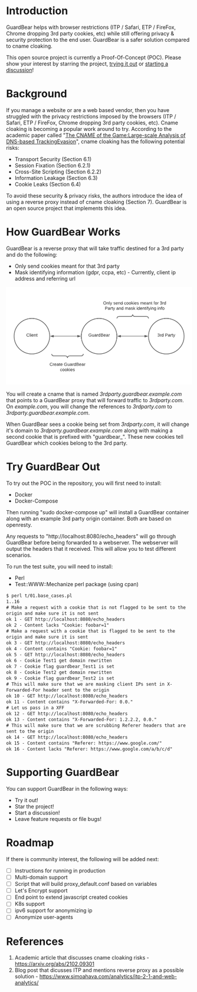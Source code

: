 # Introduction

GuardBear helps with browser restrictions (ITP / Safari, ETP / FireFox, Chrome dropping 3rd party cookies, etc) while still offering privacy & security protection to the end user. GuardBear is a safer solution compared to cname cloaking.

This open source project is currently a Proof-Of-Concept (POC). Please show your interest by starring the project, [trying it out](https://github.com/silevitch/GuardBear/blob/main/README.md#try-it-out) or [starting a discussion](https://github.com/silevitch/GuardBear/discussions)! 

# Background

If you manage a website or are a web based vendor, then you have struggled with the privacy restrictions imposed by the browsers (ITP / Safari, ETP / FireFox, Chrome dropping 3rd party cookies, etc). Cname cloaking is becoming a popular work around to try. According to the academic paper called "[The CNAME of the Game:Large-scale Analysis of DNS-based TrackingEvasion](https://arxiv.org/abs/2102.09301)", cname cloaking has the following potential risks:

* Transport Security (Section 6.1)
* Session Fixation (Section 6.2.1)
* Cross-Site Scripting (Section 6.2.2)
* Information Leakage (Section 6.3)
* Cookie Leaks (Section 6.4)

To avoid these security & privacy risks, the authors introduce the idea of using a reverse proxy instead of cname cloaking (Section 7). GuardBear is an open source project that implements this idea.

# How GuardBear Works

GuardBear is a reverse proxy that will take traffic destined for a 3rd party and do the following:

* Only send cookies meant for that 3rd party
* Mask identifying information (gdpr, ccpa, etc) - Currently, client ip address and referring url

![GuardBear Traffic Flow](https://raw.githubusercontent.com/silevitch/GuardBear/main/GuardBear.png)

You will create a cname that is named *3rdparty.guardbear.example.com* that points to a GuardBear proxy that will forward traffic to *3rdparty.com*. On *example.com*, you will change the references to *3rdparty.com* to *3rdparty.guardbear.example.com*.

When GuardBear sees a cookie being set from *3rdparty.com*, it will change it's domain to *3rdparty.guardbear.example.com* along with making a second cookie that is prefixed with "guardbear_". These new cookies tell GuardBear which cookies belong to the 3rd party. 

# Try GuardBear Out

To try out the POC in the repository, you will first need to install:

* Docker
* Docker-Compose

Then running "sudo docker-compose up" will install a GuardBear container along with an example 3rd party origin container. Both are based on openresty.

Any requests to "http://localhost:8080/echo_headers" will go through GuardBear before being forwarded to a webserver. The webserver will output the headers that it received. This will allow you to test different scenarios.

To run the test suite, you will need to install:

* Perl
* Test::WWW::Mechanize perl package (using cpan)

```
$ perl t/01.base_cases.pl 
1..16
# Make a request with a cookie that is not flagged to be sent to the origin and make sure it is not sent
ok 1 - GET http://localhost:8080/echo_headers
ok 2 - Content lacks "Cookie: foobar=1"
# Make a request with a cookie that is flagged to be sent to the origin and make sure it is sent
ok 3 - GET http://localhost:8080/echo_headers
ok 4 - Content contains "Cookie: foobar=1"
ok 5 - GET http://localhost:8080/echo_headers
ok 6 - Cookie Test1 get domain rewritten
ok 7 - Cookie flag guardbear_Test1 is set
ok 8 - Cookie Test2 get domain rewritten
ok 9 - Cookie flag guardbear_Test2 is set
# This will make sure that we are masking client IPs sent in X-Forwarded-For header sent to the origin
ok 10 - GET http://localhost:8080/echo_headers
ok 11 - Content contains "X-Forwarded-For: 0.0."
# Let us pass in a XFF
ok 12 - GET http://localhost:8080/echo_headers
ok 13 - Content contains "X-Forwarded-For: 1.2.2.2, 0.0."
# This will make sure that we are scrubbing Referer headers that are sent to the origin
ok 14 - GET http://localhost:8080/echo_headers
ok 15 - Content contains "Referer: https://www.google.com/"
ok 16 - Content lacks "Referer: https://www.google.com/a/b/c/d"
```

# Supporting GuardBear

You can support GuardBear in the following ways:

* Try it out!
* Star the project!
* Start a discussion!
* Leave feature requests or file bugs!

# Roadmap

If there is community interest, the following will be added next:

- [ ] Instructions for running in production
- [ ] Multi-domain support
- [ ] Script that will build proxy_default.conf based on variables
- [ ] Let's Encrypt support
- [ ] End point to extend javascript created cookies
- [ ] K8s support
- [ ] ipv6 support for anonymizing ip
- [ ] Anonymize user-agents

# References

1. Academic article that discusses cname cloaking risks - https://arxiv.org/abs/2102.09301
2. Blog post that dicusses ITP and mentions reverse proxy as a possible solution - https://www.simoahava.com/analytics/itp-2-1-and-web-analytics/
